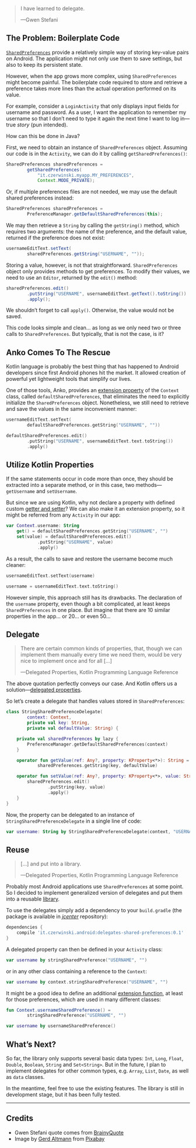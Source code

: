 > I have learned to delegate.
> 
> —Gwen Stefani

## The Problem: Boilerplate Code

[`SharedPreferences`][android:SharedPreferences]
provide a relatively simple way of storing key-value pairs on Android.
The application might not only use them to save settings, but also to
keep its persistent state.

However, when the app grows more complex, using `SharedPreferences` might
become painful. The boilerplate code required to store and retrieve
a preference takes more lines than the actual operation performed on its value.

For example, consider a `LoginActivity` that only displays input fields
for username and password. As a user, I want the application to remember
my username so that I don’t need to type it again the next time I want
to log in—true _story_ (pun intended).

How can this be done in Java?

First, we need to obtain an instance of `SharedPreferences` object.
Assuming our code is in the `Activity`, we can do it by calling
`getSharedPreferences()`:

```java
SharedPreferences sharedPreferences =
        getSharedPreferences(
            "it.czerwinski.myapp.MY_PREFERENCES",
            Context.MODE_PRIVATE);
```

Or, if multiple preferences files are not needed, we may use the default
shared preferences instead:

```java
SharedPreferences sharedPreferences =
        PreferenceManager.getDefaultSharedPreferences(this);
```

We may then retrieve a `String` by calling the `getString()` method, which
requires two arguments: the name of the preference, and the default value,
returned if the preference does not exist:

```java
usernameEditText.setText(
        sharedPreferences.getString("USERNAME", ""));
```

Storing a value, however, is not that straightforward. `SharedPreferences`
object only provides methods to get preferences. To modify their values,
we need to use an `Editor`, returned by the `edit()` method:

```java
sharedPreferences.edit()
        .putString("USERNAME", usernameEditText.getText().toString())
        .apply();
```

We shouldn’t forget to call `apply()`. Otherwise, the value would not be saved.

This code looks simple and clean… as long as we only need two or three calls
to `SharedPreferences`. But typically, that is not the case, is it?

## Anko Comes To The Rescue

Kotlin language is probably the best thing that has happened to Android
developers since first Android phones hit the market. It allowed creation
of powerful yet lightweight tools that simplify our lives.

One of those tools, Anko, provides an
[extension property][kotlin:extension_properties]
of the `Context` class, called `defaultSharedPreferences`, that eliminates
the need to explicitly initialize the `SharedPreferences` object.
Nonetheless, we still need to retrieve and save the values in the same
inconvenient manner:

```kotlin
usernameEditText.setText(
        defaultSharedPreferences.getString("USERNAME", ""))
```

```kotlin
defaultSharedPreferences.edit()
        .putString("USERNAME", usernameEditText.text.toString())
        .apply()
```

## Utilize Kotlin Properties

If the same statements occur in code more than once, they should be extracted
into a separate method, or in this case, two methods—`getUsername` and
`setUsername`.

But since we are using Kotlin, why not declare a property with defined custom
[getter and setter][kotlin:properties:get_set]?
We can also make it an extension property, so it might be referred from any
`Activity` in our app:

```kotlin
var Context.username: String
    get() = defaultSharedPreferences.getString("USERNAME", "")
    set(value) = defaultSharedPreferences.edit()
            .putString("USERNAME", value)
            .apply()
```

As a result, the calls to save and restore the username become much cleaner:

```kotlin
usernameEditText.setText(username)
```

```kotlin
username = usernameEditText.text.toString()
```

However simple, this approach still has its drawbacks. The declaration of the
`username` property, even though a bit complicated, at least keeps
`SharedPreferences` in one place. But imagine that there are 10&nbsp;similar
properties in the app… or&nbsp;20… or even&nbsp;50…

## Delegate

> There are certain common kinds of properties, that, though we can implement
> them manually every time we need them, would be very nice to implement once
> and for all […]
> 
> —Delegated Properties, Kotlin Programming Language Reference

The above quotation perfectly conveys our case. And Kotlin offers us
a solution—[delegated properties][kotlin:delegated_properties].

So let’s create a delegate that handles values stored in `SharedPreferences`:

```kotlin
class StringSharedPreferenceDelegate(
        context: Context,
        private val key: String,
        private val defaultValue: String) {

    private val sharedPreferences by lazy {
        PreferenceManager.getDefaultSharedPreferences(context)
    }

    operator fun getValue(ref: Any?, property: KProperty<*>): String =
            sharedPreferences.getString(key, defaultValue)

    operator fun setValue(ref: Any?, property: KProperty<*>, value: String): Unit {
        sharedPreferences.edit()
                .putString(key, value)
                .apply()
    }
}
```

Now, the property can be delegated to an instance of
`StringSharedPreferenceDelegate` in a single line of code:

```kotlin
var username: String by StringSharedPreferenceDelegate(context, "USERNAME", "")
```

## Reuse

> […] and put into a library.
> 
> —Delegated Properties, Kotlin Programming Language Reference

Probably most Android applications use `SharedPreferences` at some point.
So I decided to implement generalized version of delegates and put them into
a reusable [library][github:android-delegates-shared-preferences].

To use the delegates simply add a dependency to your `build.gradle` (the package
is available in [_jcenter_][jcenter:delegates-shared-preferences]
repository):

```gradle
dependencies {
    compile 'it.czerwinski.android:delegates-shared-preferences:0.1'
}
```

A delegated property can then be defined in your `Activity` class:

```kotlin
var username by stringSharedPreference("USERNAME", "")
```

or in any other class containing a reference to the `Context`:

```kotlin
var username by context.stringSharedPreference("USERNAME", "")
```

It might be a good idea to define an additional
[extension function][kotlin:extension_function],
at least for those preferences, which are used in many different classes:

```kotlin
fun Context.usernameSharedPreference() =
        stringSharedPreference("USERNAME", "")
```

```kotlin
var username by usernameSharedPreference()
```

## What’s Next?

So far, the library only supports several basic data types:
`Int`, `Long`, `Float`, `Double`, `Boolean`, `String` and `Set<String>`.
But in the future, I plan to implement delegates for other common types,
e.g. `Array`, `List`, `Date`, as well as `data` classes.

In the meantime, feel free to use the existing features.
The library is still in development stage, but it has been fully tested.

---

## Credits

- Gwen Stefani quote comes from [BrainyQuote][quote:delegate]
- Image by [Gerd Altmann][pixabay:geralt-9301]
  from [Pixabay][pixabay:1971162]


[android:SharedPreferences]: https://developer.android.com/reference/android/content/SharedPreferences.html

[kotlin:properties:get_set]: https://kotlinlang.org/docs/reference/properties.html#getters-and-setters
[kotlin:delegated_properties]: https://kotlinlang.org/docs/reference/delegated-properties.html
[kotlin:extension_properties]: https://kotlinlang.org/docs/reference/extensions.html#extension-properties
[kotlin:extension_function]: https://kotlinlang.org/docs/reference/extensions.html#extension-functions

[github:android-delegates-shared-preferences]: https://github.com/sczerwinski/android-delegates-shared-preferences/tree/master

[jcenter:delegates-shared-preferences]: https://bintray.com/sczerwinski/android/delegates-shared-preferences

[quote:delegate]: https://www.brainyquote.com/quotes/quotes/g/gwenstefan468230.html

[pixabay:geralt-9301]: https://pixabay.com/users/geralt-9301/?utm_source=link-attribution&amp;utm_medium=referral&amp;utm_campaign=image&amp;utm_content=1971162
[pixabay:1971162]: https://pixabay.com/?utm_source=link-attribution&amp;utm_medium=referral&amp;utm_campaign=image&amp;utm_content=1971162
